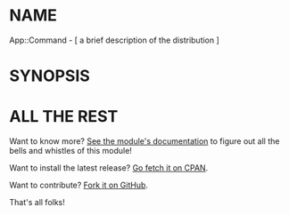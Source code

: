 NAME
====

App::Command - [ a brief description of the distribution ]

SYNOPSIS
========


ALL THE REST
============

Want to know more? [See the module's documentation](http://search.cpan.org/perldoc?App::Command) to figure out
all the bells and whistles of this module!

Want to install the latest release? [Go fetch it on CPAN](http://search.cpan.org/dist/App::Command/).

Want to contribute? [Fork it on GitHub](https://github.com/polettix/App::Command).

That's all folks!

